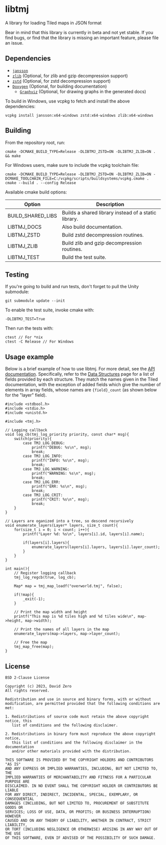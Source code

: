# libtmj

A library for loading Tiled maps in JSON format

Bear in mind that this library is currently in beta and not yet stable.  If you
find bugs, or find that the library is missing an important feature, please
file an issue.

## Dependencies

- [`jansson`](https://github.com/akheron/jansson/)
- [`zlib`](http://zlib.net/) (Optional, for zlib and gzip decompression support)
- [`zstd`](https://github.com/facebook/zstd) (Optional, for zstd decompression support)
- [`Doxygen`](https://www.doxygen.nl/) (Optional, for building documentation)
    - [`Graphviz`](https://graphviz.org/) (Optional, for drawing graphs in the generated docs)


To build in Windows, use vcpkg to fetch and install the above dependencies:
```
vcpkg install jansson:x64-windows zstd:x64-windows zlib:x64-windows
```

## Building

From the repository root, run:
```
cmake -DCMAKE_BUILD_TYPE=Release -DLIBTMJ_ZSTD=ON -DLIBTMJ_ZLIB=ON . && make
```

For Windows users, make sure to include the vcpkg toolchain file:
```
cmake -DCMAKE_BUILD_TYPE=Release -DLIBTMJ_ZSTD=ON -DLIBTMJ_ZLIB=ON -DCMAKE_TOOLCHAIN_FILE=C:/vcpkg/scripts/buildsystems/vcpkg.cmake .
cmake --build . --config Release
```

Available cmake build options:

Option              | Description
------------------- | -----------
BUILD\_SHARED\_LIBS | Builds a shared library instead of a static library.
LIBTMJ\_DOCS        | Also build documentation.
LIBTMJ\_ZSTD        | Build zstd decompression routines.
LIBTMJ\_ZLIB        | Build zlib and gzip decompression routines.
LIBTMJ\_TEST        | Build the test suite.

## Testing

If you're going to build and run tests, don't forget to pull the Unity submodule:
```
git submodule update --init
```

To enable the test suite, invoke cmake with:
```
-DLIBTMJ_TEST=True
```
Then run the tests with:
```
ctest // For *nix
ctest -C Release // For Windows
```

## Usage example

Below is a brief example of how to use libtmj. For more detail, see the [API
documentation](https://zer0-one.github.io/libtmj/). Specifically, refer to the
[Data Structures](https://zer0-one.github.io/libtmj/annotated.html) page for a
list of fields provided by each structure. They match the names given in the
Tiled documentation, with the exception of added fields which give the number
of elements in array fields, whose names are `{field}_count` (as shown below
for the "layer" field).

```
#include <stdbool.h>
#include <stdio.h>
#include <unistd.h>

#include <tmj.h>

// Logging callback
void log_cb(tmj_log_priority priority, const char* msg){
    switch(priority){
        case TMJ_LOG_DEBUG:
            printf("DEBUG: %s\n", msg);
            break;
        case TMJ_LOG_INFO:
            printf("INFO: %s\n", msg);
            break;
        case TMJ_LOG_WARNING:
            printf("WARNING: %s\n", msg);
            break;
        case TMJ_LOG_ERR:
            printf("ERR: %s\n", msg);
            break;
        case TMJ_LOG_CRIT:
            printf("CRIT: %s\n", msg);
            break;
    }
}

// Layers are oganized into a tree, so descend recursively
void enumerate_layers(Layer* layers, size_t count){
    for(size_t i = 0; i < count; i++){
        printf("Layer %d: %s\n", layers[i].id, layers[i].name);

        if(layers[i].layers){
            enumerate_layers(layers[i].layers, layers[i].layer_count);
        }
    }
}

int main(){
    // Register logging callback
    tmj_log_regcb(true, log_cb);

    Map* map = tmj_map_loadf("overworld.tmj", false);

    if(!map){
        _exit(-1);
    }

    // Print the map width and height
    printf("This map is %d tiles high and %d tiles wide\n", map->height, map->width);

    // Print the names of all layers in the map
    enumerate_layers(map->layers, map->layer_count);

    // Free the map
    tmj_map_free(map);
}
```

## License

    BSD 2-Clause License

    Copyright (c) 2023, David Zero
    All rights reserved.

    Redistribution and use in source and binary forms, with or without
    modification, are permitted provided that the following conditions are met:

    1. Redistributions of source code must retain the above copyright notice, this
       list of conditions and the following disclaimer.

    2. Redistributions in binary form must reproduce the above copyright notice,
       this list of conditions and the following disclaimer in the documentation
       and/or other materials provided with the distribution.

    THIS SOFTWARE IS PROVIDED BY THE COPYRIGHT HOLDERS AND CONTRIBUTORS "AS IS"
    AND ANY EXPRESS OR IMPLIED WARRANTIES, INCLUDING, BUT NOT LIMITED TO, THE
    IMPLIED WARRANTIES OF MERCHANTABILITY AND FITNESS FOR A PARTICULAR PURPOSE ARE
    DISCLAIMED. IN NO EVENT SHALL THE COPYRIGHT HOLDER OR CONTRIBUTORS BE LIABLE
    FOR ANY DIRECT, INDIRECT, INCIDENTAL, SPECIAL, EXEMPLARY, OR CONSEQUENTIAL
    DAMAGES (INCLUDING, BUT NOT LIMITED TO, PROCUREMENT OF SUBSTITUTE GOODS OR
    SERVICES; LOSS OF USE, DATA, OR PROFITS; OR BUSINESS INTERRUPTION) HOWEVER
    CAUSED AND ON ANY THEORY OF LIABILITY, WHETHER IN CONTRACT, STRICT LIABILITY,
    OR TORT (INCLUDING NEGLIGENCE OR OTHERWISE) ARISING IN ANY WAY OUT OF THE USE
    OF THIS SOFTWARE, EVEN IF ADVISED OF THE POSSIBILITY OF SUCH DAMAGE.
